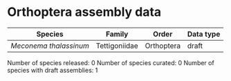 # Orthoptera assembly data

| Species | Family | Order | Data type |
| -- | --- | --- | --- |
| *Meconema thalassinum* | Tettigoniidae | Orthoptera | draft |

Number of species released: 0
Number of species curated: 0
Number of species with draft assemblies: 1

